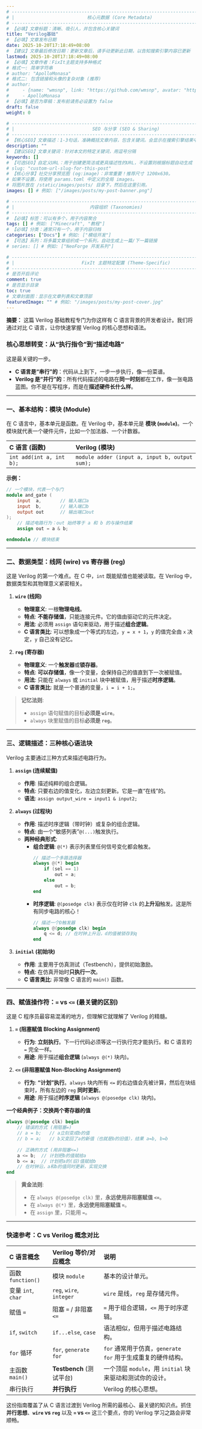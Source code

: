```yaml
---
# -------------------------------------------------------------------------------------
# |                           核心元数据 (Core Metadata)                            |
# -------------------------------------------------------------------------------------
# 【必填】文章标题：清晰、吸引人，并包含核心关键词
title: "Verilog基础"
# 【必填】文章发布日期
date: 2025-10-20T17:18:49+08:00
# 【建议】文章最后修改日期：更新文章后，请手动更新此日期，以告知搜索引擎内容已更新
lastmod: 2025-10-20T17:18:49+08:00
# 【必填】文章作者：FixIt主题支持多种格式
# 格式一: 简单字符串
# author: "ApolloMonasa"
# 格式二: 包含链接和头像的复杂对象 (推荐)
# author:
#     - {name: "wmsnp", link: "https://github.com/wmsnp", avatar: "https://i.ooxx.ooo/i/ZGM0M.jpg"}
#     - ApolloMonasa
# 【必填】是否为草稿：发布前请务必设置为 false
draft: false
weight: 0

# -------------------------------------------------------------------------------------
# |                             SEO 与分享 (SEO & Sharing)                           |
# -------------------------------------------------------------------------------------
# 【核心SEO】文章描述：1-3句话，准确概括文章内容，包含关键词。会显示在搜索引擎结果中。
description: ""
# 【建议SEO】文章关键词：针对本文的特定关键词，用逗号分隔
keywords: []
# 【可选SEO】自定义URL：用于创建更简洁或更具描述性的URL，不设置则根据标题自动生成
# slug: "custom-url-slug-for-this-post"
# 【核心分享】社交分享预览图 (og:image)：非常重要！推荐尺寸 1200x630。
# 如果不设置，将使用 params.toml 中定义的全局 images。
# 将图片放在 /static/images/posts/ 目录下，然后在这里引用。
images: [] # 例如: ["/images/posts/my-post-banner.png"]

# -------------------------------------------------------------------------------------
# |                            内容组织 (Taxonomies)                               |
# -------------------------------------------------------------------------------------
# 【必填】标签：可以有多个，用于内容聚合
tags: [] # 例如: ["Minecraft", "教程"]
# 【必填】分类：通常只有一个，用于内容归档
categories: ["Docs"] # 例如: ["模组开发"]
# 【可选】系列：将多篇文章组织成一个系列，自动生成上一篇/下一篇链接
# series: [] # 例如: ["NeoForge 开发系列"]

# -------------------------------------------------------------------------------------
# |                         FixIt 主题特定配置 (Theme-Specific)                     |
# -------------------------------------------------------------------------------------
# 是否开启评论
comment: true
# 是否显示目录
toc: true
# 文章封面图：显示在文章列表和文章顶部
featuredImage: "" # 例如: "/images/posts/my-post-cover.jpg"
---
```


**摘要：**
这篇 Verilog 基础教程专门为你这样有 C 语言背景的开发者设计。我们将通过对比 C 语言，让你快速掌握 Verilog 的核心思想和语法。

<!--more-->

### 核心思想转变：从“执行指令”到“描述电路”

这是最关键的一步。

*   **C 语言是“串行”的**：代码从上到下，一步一步执行，像一份菜谱。
*   **Verilog 是“并行”的**：所有代码描述的电路在**同一时刻**都在工作，像一张电路蓝图。你不是在写程序，而是在**描述硬件长什么样**。

---

### 一、基本结构：模块 (Module)

在 C 语言中，基本单元是函数。在 Verilog 中，基本单元是 **模块 (`module`)**。一个模块就代表一个硬件元件，比如一个加法器、一个计数器。

| C 语言 (函数) | Verilog (模块) |
| :--- | :--- |
| `int add(int a, int b);` | `module adder (input a, input b, output sum);` |

**示例：**

```verilog
// 一个模块，代表一个与门
module and_gate (
    input  a,       // 输入端口a
    input  b,       // 输入端口b
    output out      // 输出端口out
);
    // 描述电路行为：out 始终等于 a 和 b 的与操作结果
    assign out = a & b;

endmodule // 模块结束
```

---

### 二、数据类型：线网 (wire) vs 寄存器 (reg)

这是 Verilog 的第一个难点。在 C 中，`int` 既能赋值也能被读取。在 Verilog 中，数据类型和其物理意义紧密相关。

1.  **`wire` (线网)**
    *   **物理意义**: 一根**物理电线**。
    *   **特点**: **不能存储值**，只能连接元件。它的值由驱动它的元件决定。
    *   **用法**: 必须用 `assign` 语句来驱动，用于描述**组合逻辑**。
    *   **C 语言类比**: 可以想象成一个等式的左边，`y = x + 1`，`y` 的值完全由 `x` 决定，`y` 自己没有记忆。

2.  **`reg` (寄存器)**
    *   **物理意义**: 一个**触发器**或**锁存器**。
    *   **特点**: **可以存储值**，像一个变量，会保持自己的值直到下一次被赋值。
    *   **用法**: 只能在 `always` 或 `initial` 块中被赋值，用于描述**时序逻辑**。
    *   **C 语言类比**: 就是一个普通的变量，`i = i + 1;`。

> **记忆法则**:
> *   `assign` 语句赋值的目标**必须是 `wire`**。
> *   `always` 块里赋值的目标**必须是 `reg`**。

---

### 三、逻辑描述：三种核心语法块

Verilog 主要通过三种方式来描述电路行为。

1.  **`assign` (连续赋值)**
    *   **作用**: 描述纯粹的组合逻辑。
    *   **特点**: 只要右边的值变化，左边立刻更新。它是一直“在线”的。
    *   **语法**: `assign output_wire = input1 & input2;`

2.  **`always` (过程块)**
    *   **作用**: 描述时序逻辑（带时钟）或复杂的组合逻辑。
    *   **特点**: 由一个“敏感列表”`@(...)`触发执行。
    *   **两种经典形式**:
        *   **组合逻辑**: `@(*)` 表示列表里任何信号变化都会触发。
            ```verilog
            // 描述一个多路选择器
            always @(*) begin
                if (sel == 1)
                    out = a;
                else
                    out = b;
            end
            ```
        *   **时序逻辑**: `@(posedge clk)` 表示仅在时钟 `clk` 的**上升沿**触发。这是所有同步电路的核心！
            ```verilog
            // 描述一个D触发器
            always @(posedge clk) begin
                q <= d; // 在时钟上升沿，d的值被锁存到q
            end
            ```

3.  **`initial` (初始块)**
    *   **作用**: 主要用于仿真测试（Testbench），提供初始激励。
    *   **特点**: 在仿真开始时**只执行一次**。
    *   **C 语言类比**: 非常像 C 语言的 `main()` 函数。

---

### 四、赋值操作符：`=` vs `<=` (最关键的区别)

这是 C 程序员最容易混淆的地方，但理解它就理解了 Verilog 的精髓。

1.  **`=` (阻塞赋值 Blocking Assignment)**
    *   **行为**: **立刻执行**。下一行代码必须等这一行执行完才能执行。和 C 语言的 `=` 完全一样。
    *   **用途**: 用于描述**组合逻辑** (`always @(*)` 块内)。

2.  **`<=` (非阻塞赋值 Non-Blocking Assignment)**
    *   **行为**: **“计划”执行**。`always` 块内所有 `<=` 的右边值会先被计算，然后在块结束时，所有左边的 `reg` **同时更新**。
    *   **用途**: 用于描述**时序逻辑** (`always @(posedge clk)` 块内)。

**一个经典例子：交换两个寄存器的值**

```verilog
always @(posedge clk) begin
    // 错误的方式 (用阻塞=)
    // a = b;   // a立刻变成b的值
    // b = a;   // b又变回了a的新值（也就是b的旧值），结果 a=b, b=b
    
    // 正确的方式 (用非阻塞<=)
    a <= b;  // 计划把b的值赋给a
    b <= a;  // 计划把a的(旧)值赋给b
    // 在时钟沿，a和b的值同时更新，实现交换
end
```

> **黄金法则**:
> *   在 `always @(posedge clk)` 里，**永远使用非阻塞赋值 `<=`**。
> *   在 `always @(*)` 里，**永远使用阻塞赋值 `=`**。
> *   在 `assign` 里，只能用 `=`。

---

### 快速参考：C vs Verilog 概念对比

| C 语言概念 | Verilog 等价/对应概念 | 说明 |
| :--- | :--- | :--- |
| 函数 `function()` | 模块 `module` | 基本的设计单元。 |
| 变量 `int`, `char` | `reg`, `wire`, `integer` | `wire` 是线，`reg` 是存储元件。 |
| 赋值 `=` | 阻塞 `=` / 非阻塞 `<=` | `=` 用于组合逻辑，`<=` 用于时序逻辑。 |
| `if`, `switch` | `if...else`, `case` | 语法相似，但用于描述电路结构。 |
| `for` 循环 | `for`, `generate for` | `for` 通常用于仿真，`generate for` 用于生成重复的硬件结构。 |
| 主函数 `main()` | **Testbench** (测试平台) | 一个顶层 `module`，用 `initial` 块来驱动和测试你的设计。 |
| 串行执行 | **并行执行** | Verilog 的核心思想。 |

这份指南覆盖了从 C 语言过渡到 Verilog 所需的最核心、最关键的知识点。抓住 **并行思想**、**`wire` vs `reg`** 以及 **`=` vs `<=`** 这三个要点，你的 Verilog 学习之路会非常顺畅。